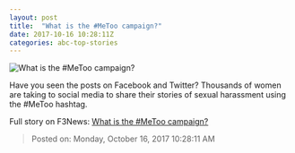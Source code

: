 ```yaml
---
layout: post
title:  "What is the #MeToo campaign?"
date: 2017-10-16 10:28:11Z
categories: abc-top-stories
---
```


![What is the #MeToo campaign?](http://www.abc.net.au/news/image/9056118-1x1-700x700.jpg)

Have you seen the posts on Facebook and Twitter? Thousands of women are taking to social media to share their stories of sexual harassment using the #MeToo hashtag.


Full story on F3News: [What is the #MeToo campaign?](http://www.f3nws.com/n/JUfrUF)

> Posted on: Monday, October 16, 2017 10:28:11 AM
